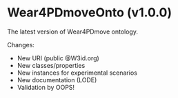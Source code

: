 ﻿# Wear4PDmoveOnto (v1.0.0)
 
The latest version of Wear4PDmove ontology.

Changes:
- New URI (public @W3id.org)
- New classes/properties
- New instances for experimental scenarios
- New documentation (LODE)
- Validation by OOPS!
